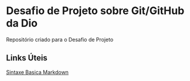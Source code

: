 # Desafio de Projeto sobre Git/GitHub da Dio
Repositório criado para o Desafio de Projeto

## Links Úteis

[Sintaxe Basica Markdown](https://www.markdownguide.org/basic-syntax/)
